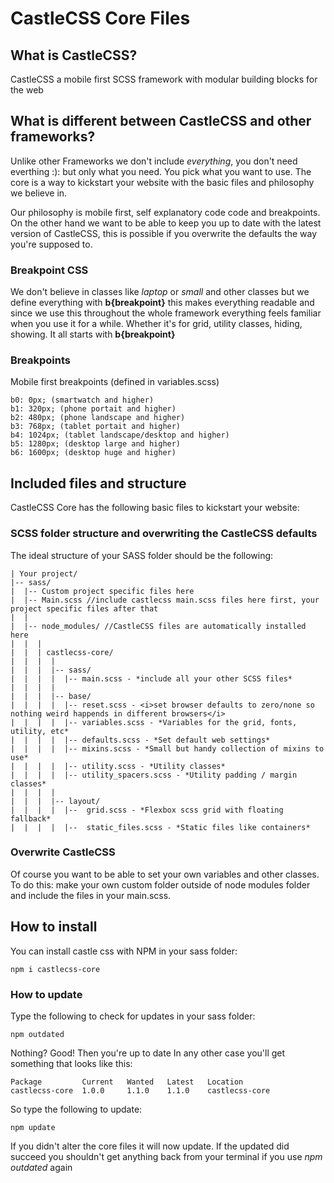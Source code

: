 # CastleCSS Core Files

## What is CastleCSS?
CastleCSS a mobile first SCSS framework with modular building blocks for the web

## What is different between CastleCSS and other frameworks?
Unlike other Frameworks we don't include *everything*, you don't need everthing :): but only what you need. 
You pick what you want to use. The core is a way to kickstart your website with the basic files and philosophy we believe in.

Our philosophy is mobile first, self explanatory code code and breakpoints. On the other hand we want to be able to keep you up to date with the latest version of CastleCSS, this is possible if you overwrite the defaults the way you're supposed to.

### Breakpoint CSS
We don't believe in classes like *laptop* or *small* and other classes but we define everything with **b{breakpoint}** this makes everything readable and since we use this throughout the whole framework everything feels familiar when you use it for a while. Whether it's for grid, utility classes, hiding, showing. It all starts with **b{breakpoint}**

### Breakpoints
Mobile first breakpoints (defined in variables.scss)

    b0: 0px; (smartwatch and higher)
    b1: 320px; (phone portait and higher)
    b2: 480px; (phone landscape and higher)
    b3: 768px; (tablet portait and higher)
    b4: 1024px; (tablet landscape/desktop and higher)
    b5: 1280px; (desktop large and higher)
    b6: 1600px; (desktop huge and higher)

## Included files and structure
CastleCSS Core has the following basic files to kickstart your website:

### SCSS folder structure and overwriting the CastleCSS defaults
The ideal structure of your SASS folder should be the following:

    | Your project/
    |-- sass/ 
    |  |-- Custom project specific files here
    |  |-- Main.scss //include castlecss main.scss files here first, your project specific files after that
    |  |
    |  |-- node_modules/ //CastleCSS files are automatically installed here
    |  |  |
    |  |  | castlecss-core/
    |  |  |  |
    |  |  |  |-- sass/
    |  |  |  |  |-- main.scss - *include all your other SCSS files*
    |  |  |  |
    |  |  |  |-- base/
    |  |  |  |  |-- reset.scss - <i>set browser defaults to zero/none so nothing weird happends in different browsers</i>
    |  |  |  |  |-- variables.scss - *Variables for the grid, fonts, utility, etc*
    |  |  |  |  |-- defaults.scss - *Set default web settings*
    |  |  |  |  |-- mixins.scss - *Small but handy collection of mixins to use*
    |  |  |  |  |-- utility.scss - *Utility classes*
    |  |  |  |  |-- utility_spacers.scss - *Utility padding / margin classes*
    |  |  |  |
    |  |  |  |-- layout/
    |  |  |  |  |--  grid.scss - *Flexbox scss grid with floating fallback*
    |  |  |  |  |--  static_files.scss - *Static files like containers*

### Overwrite CastleCSS
Of course you want to be able to set your own variables and other classes. To do this: make your own custom folder outside of node modules folder and include the files in your main.scss.

## How to install
You can install castle css with NPM in your sass folder:

    npm i castlecss-core
    
### How to update
Type the following to check for updates in your sass folder:
    
    npm outdated
    

Nothing? Good! Then you're up to date
In any other case you'll get something that looks like this:

    Package         Current   Wanted   Latest   Location
    castlecss-core  1.0.0     1.1.0    1.1.0    castlecss-core

So type the following to update:

    npm update

If you didn't alter the core files it will now update.
If the updated did succeed you shouldn't get anything back from your terminal if you use *npm outdated* again

